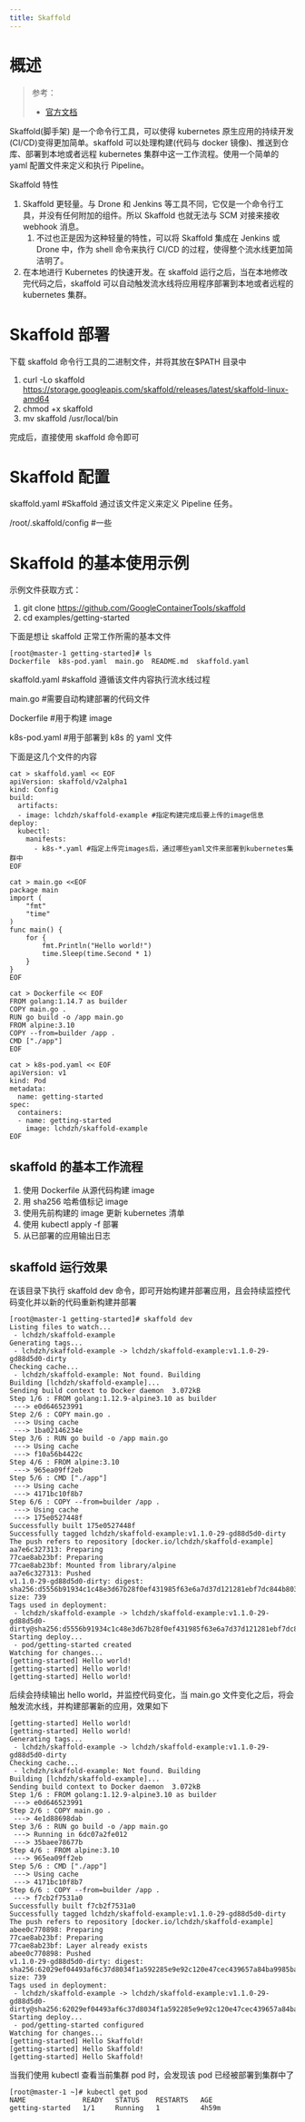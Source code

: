 ```yaml
---
title: Skaffold
---
```


# 概述

> 参考：
> - [官方文档](https://skaffold.dev/docs/)

Skaffold(脚手架) 是一个命令行工具，可以使得 kubernetes 原生应用的持续开发(CI/CD)变得更加简单。skaffold 可以处理构建(代码与 docker 镜像)、推送到仓库、部署到本地或者远程 kubernetes 集群中这一工作流程。使用一个简单的 yaml 配置文件来定义和执行 Pipeline。

Skaffold 特性

1. Skaffold 更轻量。与 Drone 和 Jenkins 等工具不同，它仅是一个命令行工具，并没有任何附加的组件。所以 Skaffold 也就无法与 SCM 对接来接收 webhook 消息。
   1. 不过也正是因为这种轻量的特性，可以将 Skaffold 集成在 Jenkins 或 Drone 中，作为 shell 命令来执行 CI/CD 的过程，使得整个流水线更加简洁明了。
2. 在本地进行 Kubernetes 的快速开发。在 skaffold 运行之后，当在本地修改完代码之后，skaffold 可以自动触发流水线将应用程序部署到本地或者远程的 kubernetes 集群。

# Skaffold 部署

下载 skaffold 命令行工具的二进制文件，并将其放在$PATH 目录中

1. curl -Lo skaffold https://storage.googleapis.com/skaffold/releases/latest/skaffold-linux-amd64
2. chmod +x skaffold
3. mv skaffold /usr/local/bin

完成后，直接使用 skaffold 命令即可

# Skaffold 配置

skaffold.yaml #Skaffold 通过该文件定义来定义 Pipeline 任务。

/root/.skaffold/config #一些

# Skaffold 的基本使用示例

示例文件获取方式：

1. git clone <https://github.com/GoogleContainerTools/skaffold>
2. cd examples/getting-started

下面是想让 skaffold 正常工作所需的基本文件

    [root@master-1 getting-started]# ls
    Dockerfile  k8s-pod.yaml  main.go  README.md  skaffold.yaml

skaffold.yaml #skaffold 遵循该文件内容执行流水线过程

main.go #需要自动构建部署的代码文件

Dockerfile #用于构建 image

k8s-pod.yaml #用于部署到 k8s 的 yaml 文件

下面是这几个文件的内容

    cat > skaffold.yaml << EOF
    apiVersion: skaffold/v2alpha1
    kind: Config
    build:
      artifacts:
      - image: lchdzh/skaffold-example #指定构建完成后要上传的image信息
    deploy:
      kubectl:
        manifests:
          - k8s-*.yaml #指定上传完images后，通过哪些yaml文件来部署到kubernetes集群中
    EOF

<!---->

    cat > main.go <<EOF
    package main
    import (
    	"fmt"
    	"time"
    )
    func main() {
    	for {
    		fmt.Println("Hello world!")
    		time.Sleep(time.Second * 1)
    	}
    }
    EOF

<!---->

    cat > Dockerfile << EOF
    FROM golang:1.14.7 as builder
    COPY main.go .
    RUN go build -o /app main.go
    FROM alpine:3.10
    COPY --from=builder /app .
    CMD ["./app"]
    EOF

<!---->

    cat > k8s-pod.yaml << EOF
    apiVersion: v1
    kind: Pod
    metadata:
      name: getting-started
    spec:
      containers:
      - name: getting-started
        image: lchdzh/skaffold-example
    EOF

## skaffold 的基本工作流程

1. 使用 Dockerfile 从源代码构建 image
2. 用 sha256 哈希值标记 image
3. 使用先前构建的 image 更新 kubernetes 清单
4. 使用 kubectl apply -f 部署
5. 从已部署的应用输出日志

## skaffold 运行效果

在该目录下执行 skaffold dev 命令，即可开始构建并部署应用，且会持续监控代码变化并以新的代码重新构建并部署

    [root@master-1 getting-started]# skaffold dev
    Listing files to watch...
     - lchdzh/skaffold-example
    Generating tags...
     - lchdzh/skaffold-example -> lchdzh/skaffold-example:v1.1.0-29-gd88d5d0-dirty
    Checking cache...
     - lchdzh/skaffold-example: Not found. Building
    Building [lchdzh/skaffold-example]...
    Sending build context to Docker daemon  3.072kB
    Step 1/6 : FROM golang:1.12.9-alpine3.10 as builder
     ---> e0d646523991
    Step 2/6 : COPY main.go .
     ---> Using cache
     ---> 1ba02146234e
    Step 3/6 : RUN go build -o /app main.go
     ---> Using cache
     ---> f10a56b4422c
    Step 4/6 : FROM alpine:3.10
     ---> 965ea09ff2eb
    Step 5/6 : CMD ["./app"]
     ---> Using cache
     ---> 4171bc10f8b7
    Step 6/6 : COPY --from=builder /app .
     ---> Using cache
     ---> 175e0527448f
    Successfully built 175e0527448f
    Successfully tagged lchdzh/skaffold-example:v1.1.0-29-gd88d5d0-dirty
    The push refers to repository [docker.io/lchdzh/skaffold-example]
    aa7e6c327313: Preparing
    77cae8ab23bf: Preparing
    77cae8ab23bf: Mounted from library/alpine
    aa7e6c327313: Pushed
    v1.1.0-29-gd88d5d0-dirty: digest: sha256:d5556b91934c1c48e3d67b28f0ef431985f63e6a7d37d121281ebf7dc844b803 size: 739
    Tags used in deployment:
     - lchdzh/skaffold-example -> lchdzh/skaffold-example:v1.1.0-29-gd88d5d0-dirty@sha256:d5556b91934c1c48e3d67b28f0ef431985f63e6a7d37d121281ebf7dc844b803
    Starting deploy...
     - pod/getting-started created
    Watching for changes...
    [getting-started] Hello world!
    [getting-started] Hello world!
    [getting-started] Hello world!

后续会持续输出 hello world，并监控代码变化，当 main.go 文件变化之后，将会触发流水线，并构建部署新的应用，效果如下

    [getting-started] Hello world!
    [getting-started] Hello world!
    Generating tags...
     - lchdzh/skaffold-example -> lchdzh/skaffold-example:v1.1.0-29-gd88d5d0-dirty
    Checking cache...
     - lchdzh/skaffold-example: Not found. Building
    Building [lchdzh/skaffold-example]...
    Sending build context to Docker daemon  3.072kB
    Step 1/6 : FROM golang:1.12.9-alpine3.10 as builder
     ---> e0d646523991
    Step 2/6 : COPY main.go .
     ---> 4e1d88698dab
    Step 3/6 : RUN go build -o /app main.go
     ---> Running in 6dc07a2fe012
     ---> 35baee78677b
    Step 4/6 : FROM alpine:3.10
     ---> 965ea09ff2eb
    Step 5/6 : CMD ["./app"]
     ---> Using cache
     ---> 4171bc10f8b7
    Step 6/6 : COPY --from=builder /app .
     ---> f7cb2f7531a0
    Successfully built f7cb2f7531a0
    Successfully tagged lchdzh/skaffold-example:v1.1.0-29-gd88d5d0-dirty
    The push refers to repository [docker.io/lchdzh/skaffold-example]
    abee0c770898: Preparing
    77cae8ab23bf: Preparing
    77cae8ab23bf: Layer already exists
    abee0c770898: Pushed
    v1.1.0-29-gd88d5d0-dirty: digest: sha256:62029ef04493af6c37d8034f1a592285e9e92c120e47cec439657a84ba9985ba size: 739
    Tags used in deployment:
     - lchdzh/skaffold-example -> lchdzh/skaffold-example:v1.1.0-29-gd88d5d0-dirty@sha256:62029ef04493af6c37d8034f1a592285e9e92c120e47cec439657a84ba9985ba
    Starting deploy...
     - pod/getting-started configured
    Watching for changes...
    [getting-started] Hello Skaffold!
    [getting-started] Hello Skaffold!
    [getting-started] Hello Skaffold!

当我们使用 kubectl 查看当前集群 pod 时，会发现该 pod 已经被部署到集群中了

    [root@master-1 ~]# kubectl get pod
    NAME              READY   STATUS    RESTARTS   AGE
    getting-started   1/1     Running   1          4h59m
